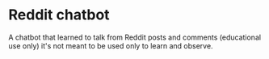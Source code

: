 # Reddit chatbot


A chatbot that learned to talk from Reddit posts and comments (educational use only) it's not meant to be used only to learn and observe.
